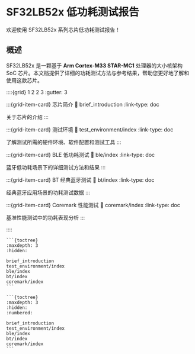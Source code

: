 #  SF32LB52x 低功耗测试报告

欢迎使用 SF32LB52x 系列芯片低功耗测试报告！

##  概述

SF32LB52x 是一颗基于 **Arm Cortex-M33 STAR-MC1** 处理器的大小核架构 SoC 芯片。本文档提供了详细的功耗测试方法与参考结果，帮助您更好地了解和使用这款芯片。

::::{grid} 1 2 2 3
:gutter: 3

:::{grid-item-card}  芯片简介
:link: brief_introduction
:link-type: doc

关于芯片的介绍
:::

:::{grid-item-card}  测试环境
:link: test_environment/index
:link-type: doc

了解测试所需的硬件环境、软件配置和测试工具
:::

:::{grid-item-card}  BLE 低功耗测试
:link: ble/index
:link-type: doc

蓝牙低功耗场景下的详细测试方法和结果
:::

:::{grid-item-card}  BT 经典蓝牙测试
:link: bt/index
:link-type: doc

经典蓝牙应用场景的功耗测试数据
:::

:::{grid-item-card}  Coremark 性能测试
:link: coremark/index
:link-type: doc

基准性能测试中的功耗表现分析
:::

::::


````{if-builder} html
```{toctree}
:maxdepth: 3
:hidden:

brief_introduction
test_environment/index
ble/index
bt/index
coremark/index
```
````

````{if-builder} simplepdf
```{toctree}
:maxdepth: 3
:hidden:
:numbered:

brief_introduction
test_environment/index
ble/index
bt/index
coremark/index
```
````
